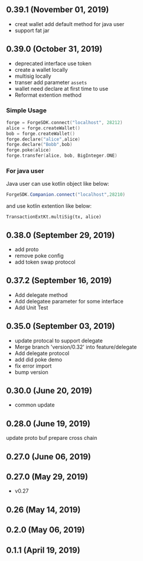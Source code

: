 ## 0.39.1 (November 01, 2019)
  - creat wallet add default method for java user
  - support fat jar

## 0.39.0 (October 31, 2019)
- deprecated interface use token
- create a wallet locally
- multisig locally
- transer add parameter `assets`
- wallet need declare at first time to use
- Reformat extention method

### Simple Usage

```kotlin
forge = ForgeSDK.connect("localhost", 28212)
alice = forge.createWallet()
bob = forge.createWallet()
forge.declare("alice",alice)
forge.declare("Bobb",bob)
forge.poke(alice)
forge.transfer(alice, bob, BigInteger.ONE)

```

### For java user

Java user can use kotlin object like below:

```java
ForgeSDK.Companion.connect("localhost",28210)
```

and use kotlin extention like below:

```
TransactionExtKt.multiSig(tx, alice)
```
## 0.38.0 (September 29, 2019)
  - add proto
  - remove poke config
  - add token swap protocol

## 0.37.2 (September 16, 2019)
  - Add delegate method
  - Add delegatee parameter for some interface
  - Add Unit Test

## 0.35.0 (September 03, 2019)
  - update protocal to support delegate
  - Merge branch 'version/0.32' into feature/delegate
  - Add delegate protocol
  - add did poke demo
  - fix error import
  - bump version

## 0.30.0 (June 20, 2019)
  - common update

## 0.28.0 (June 19, 2019)
update proto buf
prepare cross chain

## 0.27.0 (June 06, 2019)


## 0.27.0 (May 29, 2019)
  - v0.27

## 0.26 (May 14, 2019)


## 0.2.0 (May 06, 2019)


## 0.1.1 (April 19, 2019)


